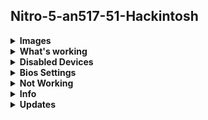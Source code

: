 <!DOCTYPE html>
<html lang="en">
<head>
<meta charset="UTF-8">
<meta name="viewport" content="width=device-width, initial-scale=1.0">
<meta http-equiv="X-UA-Compatible" content="ie=edge">
</head>

<body>

<div>

<h2>Nitro-5-an517-51-Hackintosh</h2>

</div>


<details>  
<summary><strong>Images</strong></summary>
<br>

<img width="70%" src="images/main1.png" alt="main">

<br>

<img width="70%" src="images/File1.png" alt="geekbench_score">

<br>


<img width="70%" src="images/File2.png" alt="Opencl_score">

<br>



</details>


<details>  
<summary><strong>What's working </strong></summary>
<br>
<table border="1px">

<tr>
<td>
<p> WiFi + Bluetooth + Airdrop + Universal Clipboard + Handoff + Continuity Camera + iPhone Cellular Calls (DW1820a) </p>
</td>

</tr>

<tr>
<td>
<p>Power Managment is very stable most of the time cpu Fan will not load but it depends on what you are doing </p>
</td>
</tr>

<tr>
<td>
<p>TouchPad + all gestures Finally after month of researching </p>
</td>
</tr>

<tr>
<td>
<p> Fully Functional QE/CI Enabled Graphics </p>
</td>
</tr>

<tr>
<td>
<p> intel bluetooth and WiFi on AX200 card </p>
</td>
</tr>

<tr>
<td>
<p> Display brightness with hot keys </p>
</td>
</tr>

<tr>
<td>
<p> FaceTime, Messages, etc... </p>
</td>
</tr>

<tr>
<td>
<p> iGPU with disabled dGPU </p>
</td>
</tr>

<tr>
<td>
<p>Audio & headphone jack </p>
</td>
</tr>

<tr>
<td>
<p>Battery Management  </p>
</td>
</tr>

<tr>
<td>
<p> All USB ports</p>
</td>
</tr>

<tr>
<td>
<p>WebCam  </p>
</td>
</tr>

<tr>
<td>
<p> Ethernet </p>
</td>
</tr>

<tr>
<td>
<p>Sidecar</p>
</td>
</tr>

<tr>
<td>
<p> <a style="text-decoration:none" href="https://dortania.github.io/OpenCore-Post-Install/universal/sleep.html#preparations">Sleep (Preparations section)</a></p>
</td>
</tr>

</table>
</details>

<details>

<summary><strong>Disabled Devices </strong></summary>
<br>

<p>GTX 1660Ti </p>


</details>

<details>

<summary><strong>Bios Settings </strong></summary>
<br>

<table border="1px">
<tr>
<td>
<p>Main → click on (calt+s) a new setting will appear to change SATA type to AHCI otherwise you will not be able to see you drive when installing hackintosh </p>
</td>
</tr>


<tr>
<td>
<p>Security → Set supervisor password (to disable secure boot)</p>
</td>
</tr>


<tr>
<td>
<p>Security → Password on boot → Disable</p>
</td>
</tr>


<tr>
<td>
<p>Boot → Secure Boot → Disable</p>
</td>
</tr>

</table>

</details>

<details>

<summary><strong>Not Working </strong></summary>
<br>



<p>HDMI (Nvidia Optimus is hardwire to HDMI)</p>



</details>

<details>
<summary><strong>Info</strong></summary>
<br>

<table border="1px">
<tr>
<td>
<p>When you switch SATA type to AHCI you might not be able to boot to windows again but do not worry here is a guide i found to switch without getting any issue <a href="https://support.thinkcritical.com/kb/articles/switch-windows-10-from-raid-ide-to-ahci">Here</a></p>
</td>
</tr>


<tr>
<td>
<p>You need to disable SystemProfilerMemoryFixup.kext if you wanna enter recovery mode or you will get kernel panic</p>
</td>
</tr>


<tr>
<td>
<p>To get right click to work go to touchpad settings in (Secondary click) choose (click in bottom right corner)</p>
</td>
</tr>


<tr>
<td>
<p>If apple Continuity did not worked try logout and login again on all your devices your hackintosh too</p>
</td>
</tr>

<tr>
<td>
<p>OpenCore Guide <a href="https://dortania.github.io/OpenCore-Install-Guide/">Here</a></p>
</td>
</tr>

</table>

</details>



<details>

<summary><strong>Updates</strong></summary>
<br>

<table border="1px"> 
   
<tr>
<td>
<p> UPDATES 14.06.2020-OpenCore <br><br> Add itlwmx.kext to get Intel-AX200 wifi to work but it's still in beta it will take time to improve (AX200 will work as Ethernet) read here for more info <a href="https://github.com/zxystd/itlwm">Here</a></p>
</td>
</tr>


<tr>
<td>
<p> UPDATES 09.06.2020-OpenCore <br><br> Bluetooth has been fixed you need to pin-masking <a href="https://osxlatitude.com/forums/topic/11540-dw1820a-the-general-troubleshooting-thread/?do=findComment&comment=91179">Here</a>  </p>
</td>
</tr>


<tr>
<td>
<p> UPDATES 26.05.2020-OpenCore <br><br> Add kext for intel Bluetooth for WiFi you can now search but still no internet so for now i will only add kext to get bluetooth to work intel-Bluetooth </p>
</td>
</tr>


<tr>
<td>
<p> UPDATES 23.05.2020-OpenCore <br><br> Remove igfxpavp=1 and igfxfw=2 boot arg to fix an issue where gpu usage will stay high after playing video on appstore  </p>
</td>
</tr>

<tr>
<td>
<p> UPDATES 20.05.2020-OpenCore <br><br> Fix USB Power Managment SSDT-USBX</p>
</td>
</tr>

<tr>
<td>
<p>UPDATES 18.05.2020-OpenCore <br><br> OC-DW1820a <br> Kexts</p>
</td>
</tr>

<tr>
<td>
<p> UPDATES 15.05.2020-OpenCore <br><br>  OpenCore 0.5.8 <br> Resources Folder <br> OC-Config.plist <br> Kexts </p>
</td>
</tr>

<tr>
<td>
<p> UPDATES 14.04.2020-OpenCore <br><br>Add SSDT-USBX.aml for USB-Power because after i tested usb-stick 3.1 gen i noticed it did not worked so now all port work normaly with super speed too <br> OC-Config.plist </p>
</td>
</tr>

<tr>
<td>
<p> UPDATES 12.04.2020-OpenCore <br><br> Fix an issue when usb is pluged-in the laptop will not sleep with SSDT-GPRW <br> Replace SSDT-NoHybGfx with SSDT-NDGP_OFF to make sleep faster <br> OC-Config.plist </p>
</td>
</tr>

<tr>
<td>
<p> UPDATES 11.04.2020-OpenCore <br><br> Replace DSDT with SSDT-BRKEY and SSDT-I2C-TPAD because placing DSDT will cause conflict with other patches <br>  Add NVMeFix.kext to get better power managment for NVMe <br> OC-Config.plist  </p>
</td>
</tr>

<tr>
<td>
<p> UPDATES 10.04.2020-OpenCore <br><br>Brightness with native hot keys <br> TouchPad has been fixed <br> OC-Config.plist <br> ACPI Patches </p>
</td>
</tr>

<tr>
<td>
<p> UPDATES 07.04.2020-OpenCore <br><br> better way to enable Apple ALC <br> CPUFriend-1.2.0-DevBuild <br>  WhateverGreen-1.3.8 <br> Resources Folder <br> VirtualSMC-1.1.2 <br> AppleALC-1.4.8 <br> OC-Config.plist <br> Lilu-1.4.3  </p>
</td>
</tr>


</table>

</details>


</body>

</html> 

